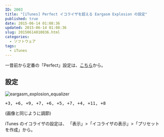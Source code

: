 ```yaml
---
ID: 2003
title: "[iTunes] Perfect イコライザを超える Eargasm Explosion の設定"
published: true
date: 2015-06-14 01:08:36
updated: 2015-06-14 01:08:36
slug: 20150614010836.html
categories:
  - ソフトウェア
tags:
  - iTunes
---
```


一昔前から定番の「Perfect」設定は、<a href="https://b.0218.jp/20061101025558.html">こちら</a>から。

<!--more-->
<h2>設定</h2>
<img alt="eargasm_explosion_equalizer" src="[cfview name='img_1']">
<pre>+3, +6, +9, +7, +6, +5, +7, +4, +11, +8</pre>
(画像と同じように調節)

iTunes のイコライザの設定は、
「表示」>「イコライザの表示」>「プリセットを作成」から。
